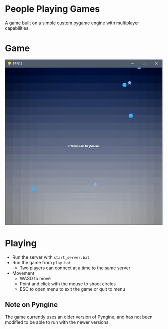 # People Playing Games
A game built on a simple custom pygame engine with multiplayer capabilities.

# Game
![Demo](demo.png)

# Playing
* Run the server with `start_server.bat`
* Run the game from `play.bat`
  * Two players can connect at a time to the same server
* Movement
  * WASD to move
  * Point and click with the mouse to shoot circles
  * ESC to open menu to exit the game or quit to menu

## Note on Pyngine
The game currently uses an older version of Pyngine, and has not been modified to be able to run with the newer versions.